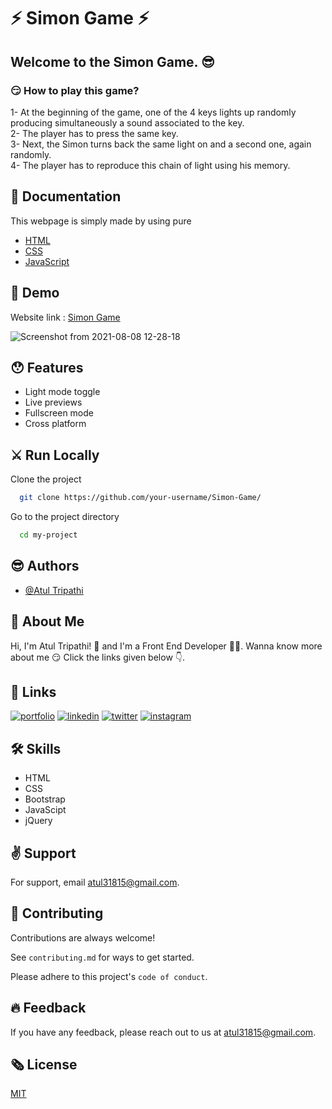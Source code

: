 # ⚡️ Simon Game ⚡️

## Welcome to the Simon Game. 😎

###  😏️ How to play this game?
1- At the beginning of the game, one of the 4 keys lights up randomly producing simultaneously a sound associated to the key. 
<br>2- The player has to press the same key. 
<br>3- Next, the Simon turns back the same light on and a second one, again randomly. 
<br>4- The player has to reproduce this chain of light using his memory.

## 📃️ Documentation

This webpage is simply made by using pure
* [HTML](https://www.w3schools.com/html/html_intro.asp)
* [CSS](https://www.w3schools.com/css/default.asp)
* [JavaScript](https://www.w3schools.com/js/)

## 📍️ Demo

Website link : [Simon Game](https://atultrp.github.io/Simon-Game/)
<br/>

![Screenshot from 2021-08-08 12-28-18](https://user-images.githubusercontent.com/69186169/128623837-5111a25f-4d69-48a4-b637-90267c702aa1.png)


## 😯️ Features

- Light mode toggle
- Live previews
- Fullscreen mode
- Cross platform

 
## ⚔️ Run Locally

Clone the project

```bash
  git clone https://github.com/your-username/Simon-Game/
```

Go to the project directory

```bash
  cd my-project
```
  
## 😎️ Authors

- [@Atul Tripathi](https://www.github.com/atultrp)

  
## 🚀 About Me
 Hi, I'm Atul Tripathi! 👋 and I'm a Front End Developer 👨‍💻️. Wanna know more about me 😏️ Click the links given below 👇️.
 
 
## 🔗 Links
[![portfolio](https://img.shields.io/badge/my_portfolio-000?style=for-the-badge&logo=ko-fi&logoColor=white)](https://codepen.io/atultrp_/full/oNBmWgY)
[![linkedin](https://img.shields.io/badge/linkedin-0A66C2?style=for-the-badge&logo=linkedin&logoColor=white)](https://www.linkedin.com/atultrp_)
[![twitter](https://img.shields.io/badge/twitter-1DA1F2?style=for-the-badge&logo=twitter&logoColor=white)](https://twitter.com/atultrp_)
[![instagram](https://img.shields.io/badge/instagram-e75480?style=for-the-badge&logo=instagram&logoColor=white)](https://instagram.com/atultrp)


## 🛠 Skills
* HTML
* CSS
* Bootstrap
* JavaScipt
* jQuery 


## ✌️ Support

For support, email atul31815@gmail.com.
## 🙏️ Contributing

Contributions are always welcome!

See `contributing.md` for ways to get started.

Please adhere to this project's `code of conduct`.

  
## 🔥️ Feedback

If you have any feedback, please reach out to us at atul31815@gmail.com.
  
## 🗞️ License

[MIT](https://choosealicense.com/licenses/mit/)
